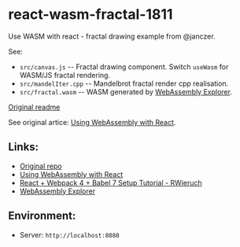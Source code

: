 # react-wasm-fractal-1811

Use WASM with react - fractal drawing example from @janczer.

See:

- `src/canvas.js` -- Fractal drawing component. Switch `useWasm` for WASM/JS fractal rendering.
- `src/mandelIter.cpp` -- Mandelbrot fractal render cpp realisation.
- `src/fractal.wasm` -- WASM generated by [WebAssembly Explorer](https://mbebenita.github.io/WasmExplorer/).

[Original readme](README.orig.md)

See original artice: [Using WebAssembly with React](https://dev.to/brightdevs/using-webassembly-with-react-1led).

## Links:

- [Original repo](https://github.com/janczer/minimal-react-webpack-babel-setup)
- [Using WebAssembly with React](https://dev.to/brightdevs/using-webassembly-with-react-1led)
- [React + Webpack 4 + Babel 7 Setup Tutorial - RWieruch](https://www.robinwieruch.de/minimal-react-webpack-babel-setup/)
- [WebAssembly Explorer](https://mbebenita.github.io/WasmExplorer/)

## Environment:

- Server: `http://localhost:8080`
